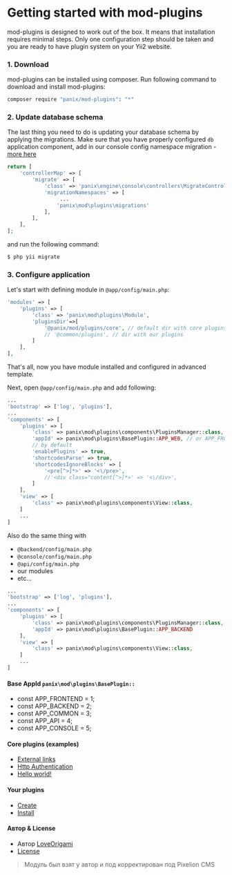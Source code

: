 # Getting started with mod-plugins


mod-plugins is designed to work out of the box. It means that installation requires
minimal steps. Only one configuration step should be taken and you are ready to
have plugin system on your Yii2 website.

### 1. Download

mod-plugins can be installed using composer. Run following command to download and
install mod-plugins:

```bash
composer require "panix/mod-plugins": "*"
```

### 2. Update database schema

The last thing you need to do is updating your database schema by applying the
migrations. Make sure that you have properly configured `db` application component,
add in our console config namespace migration - [more here](http://www.yiiframework.com/doc-2.0/guide-db-migrations.html#namespaced-migrations)

```php
return [
    'controllerMap' => [
        'migrate' => [
            'class' => 'panix\engine\console\controllers\MigrateController',
            'migrationNamespaces' => [
                 ...
                'panix\mod\plugins\migrations'
            ],
        ],
    ],
];
```

and run the following command:

```php
$ php yii migrate
```

### 3. Configure application

Let's start with defining module in `@app/config/main.php`:

```php
'modules' => [
    'plugins' => [
        'class' => 'panix\mod\plugins\Module',
        'pluginsDir'=>[
            '@panix/mod/plugins/core', // default dir with core plugins
            // '@common/plugins', // dir with our plugins
        ]
    ],
],
```
That's all, now you have module installed and configured in advanced template.

Next, open `@app/config/main.php` and add following:

```php
...
'bootstrap' => ['log', 'plugins'],
...
'components' => [
    'plugins' => [
        'class' => panix\mod\plugins\components\PluginsManager::class,
        'appId' => panix\mod\plugins\BasePlugin::APP_WEB, // or APP_FRONTEND
        // by default
        'enablePlugins' => true,
        'shortcodesParse' => true,
        'shortcodesIgnoreBlocks' => [
            '<pre[^>]*>' => '<\/pre>',
            //'<div class="content[^>]*>' => '<\/div>',
        ]
    ],
    'view' => [
        'class' => panix\mod\plugins\components\View::class,
    ]
    ...
]
```

Also do the same thing with 
* `@backend/config/main.php`
* `@console/config/main.php`
* `@api/config/main.php`
* our modules 
* etc...

```php
...
'bootstrap' => ['log', 'plugins'],
...
'components' => [
    'plugins' => [
        'class' => panix\mod\plugins\components\PluginsManager::class,
        'appId' => panix\mod\plugins\BasePlugin::APP_BACKEND
    ],
    'view' => [
        'class' => panix\mod\plugins\components\View::class,
    ]
    ...
]
```

#### Base AppId ```panix\mod\plugins\BasePlugin::```
* const APP_FRONTEND = 1;
* const APP_BACKEND = 2;
* const APP_COMMON = 3;
* const APP_API = 4;
* const APP_CONSOLE = 5;


#### Core plugins (examples)

* [External links](src/core/extralinks)
* [Http Authentication](src/core/httpauth)
* [Hello world!](src/core/helloworld)

#### Your plugins

* [Create](docs/create_plugin.md)
* [Install](docs/install_plugin.md)

#### Автор & License
* Автор [LoveOrigami](https://github.com/loveorigami)
* [License](LICENSE.md)

> Модуль был взят у автор и под корректирован под Pixelion CMS
